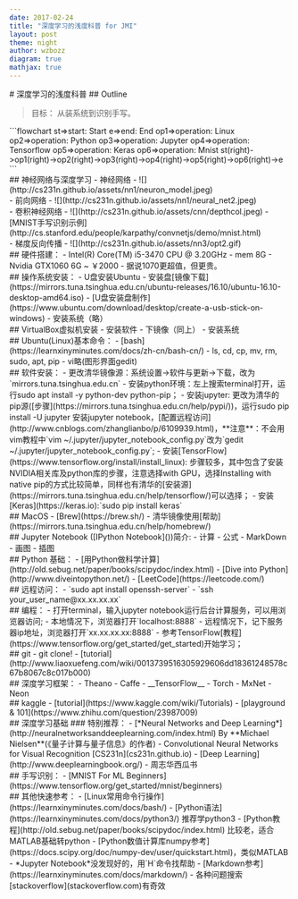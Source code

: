 ```yaml
---
date: 2017-02-24
title: "深度学习的浅度科普 for JMI"
layout: post 
theme: night
author: wzbozz
diagram: true
mathjax: true
---
```


<section markdown="1">
# 深度学习的浅度科普
## Outline

> 目标： 从装系统到识别手写。

</section> <section markdown="1">
```flowchart
st=>start: Start
e=>end: End
op1=>operation: Linux
op2=>operation: Python
op3=>operation: Jupyter
op4=>operation: Tensorflow
op5=>operation: Keras
op6=>operation: Mnist 
st(right)->op1(right)->op2(right)->op3(right)->op4(right)->op5(right)->op6(right)->e
```
</section> <section markdown="1">
## 神经网络与深度学习
- 神经网络
- ![](http://cs231n.github.io/assets/nn1/neuron_model.jpeg)
</section> <section markdown="1">
- 前向网络
- ![](http://cs231n.github.io/assets/nn1/neural_net2.jpeg)
</section> <section markdown="1">
- 卷积神经网络
- ![](http://cs231n.github.io/assets/cnn/depthcol.jpeg)
- [MNIST手写识别示例](http://cs.stanford.edu/people/karpathy/convnetjs/demo/mnist.html)
</section> <section markdown="1">
- 梯度反向传播
- ![](http://cs231n.github.io/assets/nn3/opt2.gif)

</section> <section markdown="1">
## 硬件搭建：
- Intel(R) Core(TM) i5-3470 CPU @ 3.20GHz
- mem 8G
- Nvidia GTX1060 6G ~ ￥2000
  - 据说1070更超值，但更贵。
</section> <section markdown="1">
## 操作系统安装：
- U盘安装Ubuntu
  - 安装盘[镜像下载](https://mirrors.tuna.tsinghua.edu.cn/ubuntu-releases/16.10/ubuntu-16.10-desktop-amd64.iso)
  - [U盘安装盘制作](https://www.ubuntu.com/download/desktop/create-a-usb-stick-on-windows)
  - 安装系统（略）
</section> <section markdown="1">
## VirtualBox虚拟机安装
- 安装软件
- 下镜像（同上）
- 安装系统
</section> <section markdown="1">
## Ubuntu(Linux)基本命令：
- [bash](https://learnxinyminutes.com/docs/zh-cn/bash-cn/)
- ls, cd, cp, mv, rm, sudo, apt, pip
- vi略(图形界面gedit)
</section> <section markdown="1">
## 软件安装：
- 更改清华镜像源：系统设置->软件与更新->下载，改为`mirrors.tuna.tsinghua.edu.cn`
- 安装python环境：左上搜索terminal打开，运行sudo apt install -y python-dev python-pip；
- 安装jupyter: 更改为清华的pip源([步骤](https://mirrors.tuna.tsinghua.edu.cn/help/pypi/))，运行sudo pip install -U jupyter 安装jupyter notebook，[配置远程访问](http://www.cnblogs.com/zhanglianbo/p/6109939.html)，**注意**：不会用vim教程中`vim ~/.jupyter/jupyter_notebook_config.py`改为`gedit ~/.jupyter/jupyter_notebook_config.py`;
- 安装[TensorFlow](https://www.tensorflow.org/install/install_linux): 步骤较多，其中包含了安装NVIDIA相关库及python库的步骤，注意选择with GPU，选择Installing with native pip的方式比较简单，同样也有清华的[安装源](https://mirrors.tuna.tsinghua.edu.cn/help/tensorflow/)可以选择；
- 安装[Keras](https://keras.io):`sudo pip install keras`

</section> <section markdown="1">
## MacOS
- [Brew](https://brew.sh/)
- 清华镜像使用[帮助](https://mirrors.tuna.tsinghua.edu.cn/help/homebrew/)
</section> <section markdown="1">
## Jupyter Notebook ([IPython Notebook]())简介:
 - 计算
 - 公式
 - MarkDown
 - 画图
 - 插图
</section> <section markdown="1">
## Python 基础：
- [用Python做科学计算](http://old.sebug.net/paper/books/scipydoc/index.html)
- [Dive into Python](http://www.diveintopython.net/)
- [LeetCode](https://leetcode.com/)
</section> <section markdown="1">
## 远程访问：
 - `sudo apt install openssh-server`
 - `ssh your_user_name@xx.xx.xx.xx`
 </section> <section markdown="1">
## 编程：
 - 打开terminal，输入jupyter notebook运行后台计算服务，可以用浏览器访问;
 - 本地情况下，浏览器打开`localhost:8888`
 - 远程情况下，记下服务器ip地址，浏览器打开`xx.xx.xx.xx:8888`
 - 参考TensorFlow[教程](https://www.tensorflow.org/get_started/get_started)开始学习；
</section> <section markdown="1">
## git 
- git clone!
- [tutorial](http://www.liaoxuefeng.com/wiki/0013739516305929606dd18361248578c67b8067c8c017b000)
</section> <section markdown="1">
## 深度学习框架：
 - Theano
 - Caffe
 - __TensorFlow__
 - Torch
 - MxNet
 - Neon
</section> <section markdown="1">
## kaggle
 - [tutorial](https://www.kaggle.com/wiki/Tutorials)
 - [playground & 101](https://www.zhihu.com/question/23987009)
</section> <section markdown="1">
## 深度学习基础
### 特别推荐：
- [*Neural Networks and Deep Learning*](http://neuralnetworksanddeeplearning.com/index.html) By **Michael Nielsen**(《量子计算与量子信息》的作者)
-  Convolutional Neural Networks for Visual Recognition [CS231n](cs231n.github.io) 
- [Deep Learning](http://www.deeplearningbook.org/)
- 周志华西瓜书
</section> <section markdown="1">
## 手写识别：
  - [MNIST For ML Beginners](https://www.tensorflow.org/get_started/mnist/beginners)
</section> <section markdown="1">
## 其他快速参考：
 - [Linux常用命令行操作](https://learnxinyminutes.com/docs/bash/)
 - [Python语法](https://learnxinyminutes.com/docs/python3/) 推荐学python3
 - [Python教程](http://old.sebug.net/paper/books/scipydoc/index.html) 比较老，适合MATLAB基础转python
 - [Python数值计算库numpy参考](https://docs.scipy.org/doc/numpy-dev/user/quickstart.html)，类似MATLAB
 - *Jupyter Notebook*没发现好的，用`H`命令找帮助
 - [Markdown参考](https://learnxinyminutes.com/docs/markdown/)
 - 各种问题搜索[stackoverflow](stackoverflow.com)有奇效
</section> 
